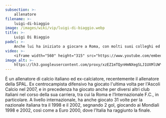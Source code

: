 ```yaml
---
subsection: >-
    allenatore
filename: >-
    luigi-di-biaggio
image: /images/wiki/vip/luigi-di-biaggio.webp
title: >-
    Luigi Di Biaggio
padel: >-
    Anche lui ha iniziato a giocare a Roma, con molti suoi colleghi ed amici, partecipando a diverse competizioni solidali. Ha anche fatto montare quattro campi al circolo del porto turistico di Pescara.
video: >-
    <iframe width="560" height="315" src="https://www.youtube.com/embed/iBnh1Hngs2E" title="YouTube video player" frameborder="0" allow="accelerometer; autoplay; clipboard-write; encrypted-media; gyroscope; picture-in-picture" allowfullscreen></iframe>
image_alt: >-
    https://lh3.googleusercontent.com/proxy/xzEZ1mTQynHmNXegSLJ1UXMlUWY9mv34ak2l0M_t4b6fhkTYzIXyusE3DKxDr7od-G7OlfMytMZb8TLgTcg1iXKSdrKVQAV3qljeuGevLxzcd6LsqIH-ZJcfG__sx569
---
```

È un allenatore di calcio italiano ed ex-calciatore, recentemente il allenatore della SPAL. Ex centrocampista difensivo ha giocato l'ultima volta per l'Ascoli Calcio nel 2007, e in precedenza ha giocato anche per diversi altri club italiani nel corso della sua carriera, tra cui la Roma e l’Internazionale F.C., in particolare. A livello internazionale, ha anche giocato 31 volte per la nazionale italiana tra il 1998 e il 2002, segnando 2 gol, giocando ai Mondiali 1998 e 2002, così come a Euro 2000, dove l'Italia ha raggiunto la finale.